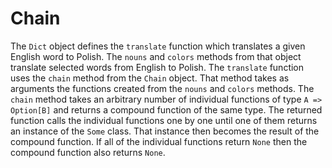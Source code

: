 Chain
=====

The `Dict` object defines the `translate` function which translates a
given English word to Polish. The `nouns` and `colors` methods from
that object translate selected words from English to Polish. The
`translate` function uses the `chain` method from the `Chain`
object. That method takes as arguments the functions created from the
`nouns` and `colors` methods. The `chain` method takes an arbitrary
number of individual functions of type `A => Option[B]` and returns a
compound function of the same type. The returned function calls the
individual functions one by one until one of them returns an instance
of the `Some` class. That instance then becomes the result of the
compound function. If all of the individual functions return `None`
then the compound function also returns `None`.
